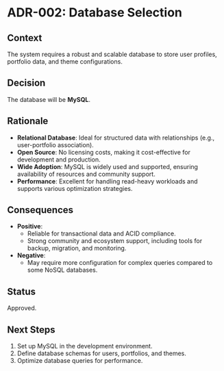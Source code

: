 # ADR-002: Database Selection

## Context
The system requires a robust and scalable database to store user profiles, portfolio data, and theme configurations.

## Decision
The database will be **MySQL**.

## Rationale
- **Relational Database**: Ideal for structured data with relationships (e.g., user-portfolio association).
- **Open Source**: No licensing costs, making it cost-effective for development and production.
- **Wide Adoption**: MySQL is widely used and supported, ensuring availability of resources and community support.
- **Performance**: Excellent for handling read-heavy workloads and supports various optimization strategies.

## Consequences
- **Positive**:
    - Reliable for transactional data and ACID compliance.
    - Strong community and ecosystem support, including tools for backup, migration, and monitoring.
- **Negative**:
    - May require more configuration for complex queries compared to some NoSQL databases.

## Status
Approved.

## Next Steps
1. Set up MySQL in the development environment.
2. Define database schemas for users, portfolios, and themes.
3. Optimize database queries for performance.
